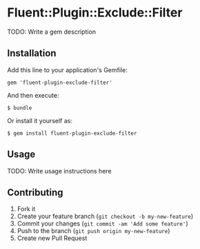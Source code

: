 # Fluent::Plugin::Exclude::Filter

TODO: Write a gem description

## Installation

Add this line to your application's Gemfile:

    gem 'fluent-plugin-exclude-filter'

And then execute:

    $ bundle

Or install it yourself as:

    $ gem install fluent-plugin-exclude-filter

## Usage

TODO: Write usage instructions here

## Contributing

1. Fork it
2. Create your feature branch (`git checkout -b my-new-feature`)
3. Commit your changes (`git commit -am 'Add some feature'`)
4. Push to the branch (`git push origin my-new-feature`)
5. Create new Pull Request
